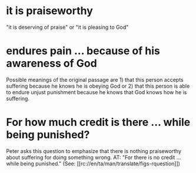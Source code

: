# it is praiseworthy

"it is deserving of praise" or "it is pleasing to God"

# endures pain ... because of his awareness of God

Possible meanings of the original passage are 1) that this person accepts suffering because he knows he is obeying God or 2) that this person is able to endure unjust punishment because he knows that God knows how he is suffering.

# For how much credit is there ... while being punished?

Peter asks this question to emphasize that there is nothing praiseworthy about suffering for doing something wrong. AT: "For there is no credit ... while being punished." (See: [[rc://en/ta/man/translate/figs-rquestion]])

